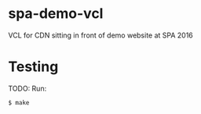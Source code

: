 # spa-demo-vcl
VCL for CDN sitting in front of demo website at SPA 2016

# Testing
TODO: Run:

```
$ make
```
